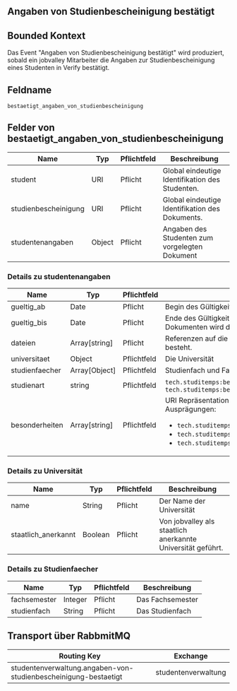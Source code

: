 ## Angaben von Studienbescheinigung bestätigt

## Bounded Kontext

Das Event "Angaben von Studienbescheinigung bestätigt" wird produziert, sobald ein jobvalley Mitarbeiter die Angaben zur Studienbescheinigung eines Studenten in Verify bestätigt.

## Feldname

`bestaetigt_angaben_von_studienbescheinigung`

## Felder von bestaetigt_angaben_von_studienbescheinigung

| Name | Typ  | Pflichtfeld  | Beschreibung  |
|---|---|---|---|
| student | URI | Pflicht  | Global eindeutige Identifikation des Studenten. |
| studienbescheinigung | URI | Pflicht  | Global eindeutige Identifikation des Dokuments. |
| studentenangaben | Object | Pflicht | Angaben des Studenten zum vorgelegten Dokument |

### Details zu studentenangaben

| Name | Typ  | Pflichtfeld  | Beschreibung  |
|---|---|---|---|
| gueltig_ab | Date | Pflicht  | Begin des Gültigkeitszeitraum des Dokuments |
| gueltig_bis | Date | Pflicht  | Ende des Gültigkeitszeitraum des Dokuments. Bei unbefristeten Dokumenten wird das Enddatum weggelassen. |
| dateien | Array[string] | Pflicht  | Referenzen auf die Dateien aus denen das vorgelegte Dokument besteht. |
| universitaet | Object  | Pflichtfeld  | Die Universität |
| studienfaecher | Array[Object]  | Pflichtfeld  | Studienfach und Fachsemester |
| studienart | string  | Pflichtfeld  | `tech.studitemps:beschaeftigungsart:vollzeit` oder `tech.studitemps:beschaeftigungsart:teilzeit` |
| besonderheiten | Array[string]  | Pflichtfeld  | URI Repräsentation der Besonderheiten. Mögliche Ausprägungen: <ul><li>`tech.studitemps:studienbesonderheit:promotion`</li><li>`tech.studitemps:studienbesonderheit:urlaubssemester`</li><li>`tech.studitemps:studienbesonderheit:vorbereitungssemester`</li></ul> |

### Details zu Universität
| Name | Typ  | Pflichtfeld  |  Beschreibung  |
|---|---|---|---|
| name | String | Pflicht | Der Name der Universität |
| staatlich_anerkannt | Boolean | Pflicht | Von jobvalley als staatlich anerkannte Universität geführt. |

### Details zu Studienfaecher
| Name | Typ  | Pflichtfeld  |  Beschreibung  |
|---|---|---|---|
| fachsemester | Integer | Pflicht | Das Fachsemester |
| studienfach | String | Pflicht | Das Studienfach |

## Transport über RabbmitMQ

| Routing Key  | Exchange  |
|---|---|
| studentenverwaltung.angaben-von-studienbescheinigung-bestaetigt | studentenverwaltung  |
